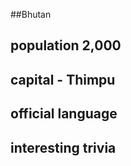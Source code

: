 ##Bhutan
## population 2,000


## capital - Thimpu 

 
## official language


## interesting trivia



